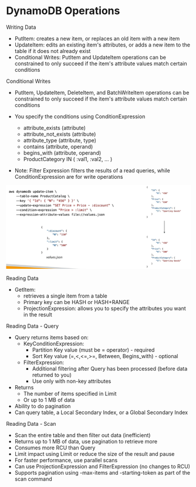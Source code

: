 # DynamoDB Operations


Writing Data

- PutItem: creates a new item, or replaces an old item with a new item
- UpdateItem: edits an existing item's attributes, or adds a new item to the table if it does not already exist
- Conditional Writes: PutItem and UpdateItem operations can be constrained to only succeed if the item's attribute values match certain conditions


Conditional Writes
- PutItem, UpdateItem, DeleteItem, and BatchWriteItem operations can be constrained to only succeed if the item's attribute values match certain conditions
- You specify the conditions using ConditionExpression
    - attribute_exists (attribute)
    - attribute_not_exists (attribute)
    - attribute_type (attribute, type)
    - contains (attribute, operand)
    - begins_with (attribute, operand)
    - ProductCategory IN ( :val1, :val2, ... )

- Note: Filter Expression filters the results of a read queries, while ConditionExpression are for write operations

![Alt text](images/dynamodb-conditionalwrites.png)




Reading Data

- GetItem: 
    - retrieves a single item from a table
    - Primary key can be HASH or HASH+RANGE
    - ProjectionExpression: allows you to specify the attributes you want in the result

Reading Data - Query

- Query returns items based on:
    - KeyConditionExpression: 
        - Partition Key value (must be = operator) - required
        - Sort Key value (=,<,<=,>=, Between, Begins_with) - optional
    - FilterExpression:
        - Additional filtering after Query has been processed (before data returned to you)
        - Use only with non-key attributes
- Returns
    - The number of items specified in Limit
    - Or up to 1 MB of data
- Ability to do pagination
- Can query table, a Local Secondary Index, or a Global Secondary Index


Reading Data - Scan
- Scan the entire table and then filter out data (inefficient)
- Returns up to 1 MB of data, use pagination to retrieve more
- Consumes more RCU than Query
- Limit impact using Limit or reduce the size of the result and pause
- For faster performance, use parallel scans
- Can use ProjectionExpression and FilterExpression (no changes to RCU) 
- Supports pagination using -max-items and -starting-token as part of the scan command

